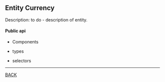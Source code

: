 ## Entity Currency

Description:
to do - description of entity.

#### Public api

- Components



- types



- selectors



----
[BACK](/README.md)
